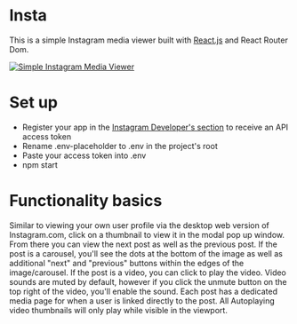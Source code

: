 # Insta
This is a simple Instagram media viewer built with [React.js](https://github.com/facebookincubator/create-react-app) and React Router Dom.

[![Simple Instagram Media Viewer](http://img.youtube.com/vi/https://youtu.be/https://youtu.be/RQcUaTQ5nOs/0.jpg)](http://www.youtube.com/watch?v=https://youtu.be/https://youtu.be/RQcUaTQ5nOs)

# Set up
* Register your app in the [Instagram Developer's section](https://www.instagram.com/developer/) to receive an API access token
* Rename .env-placeholder to .env in the project's root
* Paste your access token into .env
* npm start

# Functionality basics
Similar to viewing your own user profile via the desktop web version of Instagram.com, click on a thumbnail to view it in the modal pop up window. From there you can view the next post as well as the previous post. If the post is a carousel, you'll see the dots at the bottom of the image as well as additional "next" and "previous" buttons within the edges of the image/carousel. If the post is a video, you can click to play the video. Video sounds are muted by default, however if you click the unmute button on the top right of the video, you'll enable the sound. Each post has a dedicated media page for when a user is linked directly to the post. All Autoplaying video thumbnails will only play while visible in the viewport.
